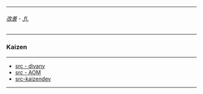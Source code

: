 

---

###### [改善](https://github.com/ttltrk/0C/blob/master/README.MD) - [.fl.](https://github.com/ttltrk/ELSE/blob/master/LINKS/LINKS.MD)

---

### Kaizen

---

* [src - divany](https://divany.hu/eletem/2016/11/04/a_tul_nagy_celok_miatt_adjuk_fel_olyan_hamar_pedig_a_sikerhez_eleg_napi_egy_szazaleknyi_fejlodes/)
* [src - AOM](https://www.artofmanliness.com/2015/08/10/get-1-better-every-day-the-kaizen-way-to-self-improvement/)
* [src-kaizendev](https://simpleprogrammer.com/kaizen-developers/)

---

